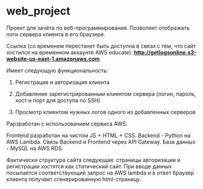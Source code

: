 # web_project
Проект для зачёта по веб-программирования. Позволяет отображать логи сервера клиента в его браузере.

Ссылка (со временем перестанет быть доступна в связи с тем, что сайт хостился на временном аккаунте AWS educate): **http://getlogsonline.s3-website-us-east-1.amazonaws.com**

Имеет следующую функциональность:

1) Регистрация и авторизация клиента

2) Добавление зарегистрированным клиентом сервера (логин, пароль, хост и порт для доступа по SSH)

3) Просмотр клиентом нужных логов одного из добавленных серверов

Рарзработан с использованием сервиса AWS.

Frontend разработан на чистом JS + HTML + CSS. Backend - Python на AWS Lambda. Cвязь Backend и Frontend через API Gateway. База данных - MySQL на AWS RDS. 

Фактически структура сайта следующая: страницы авторизации и регистрации хостятся как статический сайт. При вводе данных посылается соответствующий запрос на AWS lambda и в ответ браузер клиента получает сгенерированную html-страницу.
